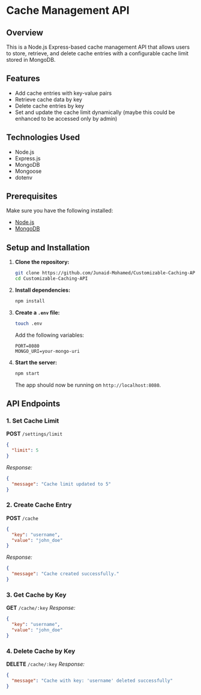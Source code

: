 # Cache Management API

## Overview
This is a Node.js Express-based cache management API that allows users to store, retrieve, and delete cache entries with a configurable cache limit stored in MongoDB.

## Features
- Add cache entries with key-value pairs
- Retrieve cache data by key
- Delete cache entries by key
- Set and update the cache limit dynamically (maybe this could be enhanced to be accessed only by admin)

## Technologies Used
- Node.js
- Express.js
- MongoDB
- Mongoose
- dotenv

## Prerequisites
Make sure you have the following installed:
- [Node.js](https://nodejs.org/)
- [MongoDB](https://www.mongodb.com/)

## Setup and Installation

1. **Clone the repository:**
   ```sh
   git clone https://github.com/Junaid-Mohamed/Customizable-Caching-API.git
   cd Customizable-Caching-API
   ```
2. **Install dependencies:**
   ```sh
   npm install
   ```
3. **Create a `.env` file:**
   ```sh
   touch .env
   ```
   Add the following variables:
   ```env
   PORT=8080
   MONGO_URI=your-mongo-uri
   ```
4. **Start the server:**
   ```sh
   npm start
   ```
   The app should now be running on `http://localhost:8080`.

## API Endpoints

### 1. Set Cache Limit
**POST** `/settings/limit`
```json
{
  "limit": 5
}
```
_Response:_
```json
{
  "message": "Cache limit updated to 5"
}
```

### 2. Create Cache Entry
**POST** `/cache`
```json
{
  "key": "username",
  "value": "john_doe"
}
```
_Response:_
```json
{
  "message": "Cache created successfully."
}
```

### 3. Get Cache by Key
**GET** `/cache/:key`
_Response:_
```json
{
  "key": "username",
  "value": "john_doe"
}
```

### 4. Delete Cache by Key
**DELETE** `/cache/:key`
_Response:_
```json
{
  "message": "Cache with key: 'username' deleted successfully"
}
```
